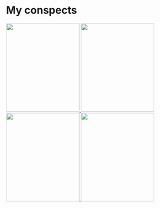 <h1>
  My conspects
</h1>
<p>
  <a href="https://github.com/rus-yanov/my-conspects/blob/main/conspects/Java_Polnoe_Rukovodstvo.txt">
    <img src="https://m.media-amazon.com/images/I/61+jPzV1gyL._AC_UF1000,1000_QL80_.jpg" style="width:200px;height:240px;">
  </a>
  <a href="https://github.com/rus-yanov/my-conspects/blob/main/conspects/Spring_in_action_C_Walls.txt">
    <img src="https://m.media-amazon.com/images/I/51dFnALMavL._AC_UF1000,1000_QL80_.jpg" style="width:200px;height:240px;">
  </a>
  <a href="https://github.com/rus-yanov/my-conspects/blob/main/conspects/grokking_algorithms.txt">
    <img src="https://images-na.ssl-images-amazon.com/images/I/61uUPXbhMxL.jpg" style="width:200px;height:240px;">
  </a>
  <a href="https://github.com/rus-yanov/my-conspects/blob/main/conspects/Java%20persistence%20API%20%26%20Hibernate">
    <img src="https://img3.labirint.ru/rc/b726bff7b1dc5988a9d14d0e91fad6cd/363x561q80/books66/659623/cover.jpg?1564127193" style="width:200px;height:240px;">
  </a>
  
</p>
